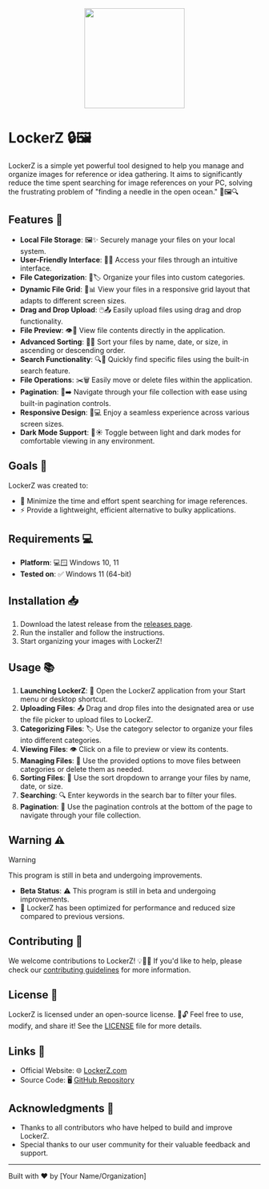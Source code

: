 <div style="display: flex; justify-content: center; width: 100%">
    <image src="./src-tauri/icons/snowflake.svg" width="200px" height="200px"/>
</div>

# LockerZ 🔒🖼️

LockerZ is a simple yet powerful tool designed to help you manage and organize images for reference or idea gathering. It aims to significantly reduce the time spent searching for image references on your PC, solving the frustrating problem of "finding a needle in the open ocean." 🌊🖼️🔍

## Features 🚀

- **Local File Storage**: 🖼️✨ Securely manage your files on your local system.
- **User-Friendly Interface**: 🎨📂 Access your files through an intuitive interface.
- **File Categorization**: 📂🏷️ Organize your files into custom categories.
- **Dynamic File Grid**: 🧩📊 View your files in a responsive grid layout that adapts to different screen sizes.
- **Drag and Drop Upload**: 🖱️📤 Easily upload files using drag and drop functionality.
- **File Preview**: 👁️📄 View file contents directly in the application.
- **Advanced Sorting**: 🔢🔀 Sort your files by name, date, or size, in ascending or descending order.
- **Search Functionality**: 🔍🔎 Quickly find specific files using the built-in search feature.
- **File Operations**: ✂️🗑️ Easily move or delete files within the application.
- **Pagination**: 📄➡️ Navigate through your file collection with ease using built-in pagination controls.
- **Responsive Design**: 📱💻 Enjoy a seamless experience across various screen sizes.
- **Dark Mode Support**: 🌙☀️ Toggle between light and dark modes for comfortable viewing in any environment.

## Goals 🎯

LockerZ was created to:

- 🎯 Minimize the time and effort spent searching for image references.
- ⚡ Provide a lightweight, efficient alternative to bulky applications.

## Requirements 💻

- **Platform**: 💻🪟 Windows 10, 11
- **Tested on**: ✅ Windows 11 (64-bit)

## Installation 📥

1. Download the latest release from the [releases page](https://github.com/yourusername/lockerz/releases).
2. Run the installer and follow the instructions.
3. Start organizing your images with LockerZ!

## Usage 📚

1. **Launching LockerZ**: 🚀 Open the LockerZ application from your Start menu or desktop shortcut.
2. **Uploading Files**: 📤 Drag and drop files into the designated area or use the file picker to upload files to LockerZ.
3. **Categorizing Files**: 🏷️ Use the category selector to organize your files into different categories.
4. **Viewing Files**: 👁️ Click on a file to preview or view its contents.
5. **Managing Files**: 🔧 Use the provided options to move files between categories or delete them as needed.
6. **Sorting Files**: 🔢 Use the sort dropdown to arrange your files by name, date, or size.
7. **Searching**: 🔍 Enter keywords in the search bar to filter your files.
8. **Pagination**: 📄 Use the pagination controls at the bottom of the page to navigate through your file collection.

## Warning ⚠️
> [!WARNING]
> 
> This program is still in beta and undergoing improvements.
>

- **Beta Status**: ⚠️ This program is still in beta and undergoing improvements.
- 🔄 LockerZ has been optimized for performance and reduced size compared to previous versions.

## Contributing 🤝

We welcome contributions to LockerZ! 💡🤝📜 If you'd like to help, please check our [contributing guidelines](CONTRIBUTING.md) for more information.

## License 📜

LockerZ is licensed under an open-source license. 📜🔓 Feel free to use, modify, and share it! See the [LICENSE](LICENSE) file for more details.

## Links 🔗

- Official Website: 🌐 [LockerZ.com](https://www.lockerz.com)
- Source Code: 🖥️ [GitHub Repository](https://github.com/yourusername/lockerz)

## Acknowledgments 🙏

- Thanks to all contributors who have helped to build and improve LockerZ.
- Special thanks to our user community for their valuable feedback and support.

---

Built with ❤️ by [Your Name/Organization]




